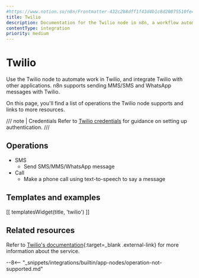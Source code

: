 ```yaml
---
#https://www.notion.so/n8n/Frontmatter-432c2b8dff1f43d4b1c8d20075510fe4
title: Twilio
description: Documentation for the Twilio node in n8n, a workflow automation platform. Includes details of operations and configuration, and links to examples and credentials information.
contentType: integration
priority: medium
---
```


# Twilio

Use the Twilio node to automate work in Twilio, and integrate Twilio with other applications. n8n supports sending MMS/SMS and WhatsApp messages with Twilio. 

On this page, you'll find a list of operations the Twilio node supports and links to more resources.

/// note | Credentials
Refer to [Twilio credentials](/integrations/builtin/credentials/twilio/) for guidance on setting up authentication. 
///

## Operations

* SMS
    * Send SMS/MMS/WhatsApp message
* Call
    * Make a phone call using text-to-speech to say a message

## Templates and examples

<!-- see https://www.notion.so/n8n/Pull-in-templates-for-the-integrations-pages-37c716837b804d30a33b47475f6e3780 -->
[[ templatesWidget(title, 'twilio') ]]

## Related resources

Refer to [Twilio's documentation](https://www.twilio.com/docs/usage/api){:target=_blank .external-link} for more information about the service.

--8<-- "_snippets/integrations/builtin/app-nodes/operation-not-supported.md"
